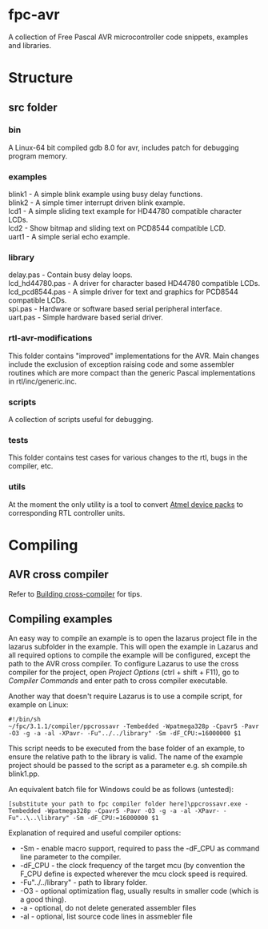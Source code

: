 # fpc-avr
A collection of Free Pascal AVR microcontroller code snippets, examples and libraries.

# Structure
## src folder
### bin
A Linux-64 bit compiled gdb 8.0 for avr, includes patch for debugging program memory.

### examples
blink1 - A simple blink example using busy delay functions.  
blink2 - A simple timer interrupt driven blink example.  
lcd1 - A simple sliding text example for HD44780 compatible character LCDs.  
lcd2 - Show bitmap and sliding text on PCD8544 compatible LCD.  
uart1 - A simple serial echo example.  
### library
delay.pas - Contain busy delay loops.  
lcd_hd44780.pas - A driver for character based HD44780 compatible LCDs.  
lcd_pcd8544.pas - A simple driver for text and graphics for PCD8544 compatible LCDs.  
spi.pas - Hardware or software based serial peripheral interface.  
uart.pas - Simple hardware based serial driver.  
### rtl-avr-modifications
This folder contains "improved" implementations for the AVR. Main changes include the exclusion of exception raising code and some assembler routines which are more compact than the generic Pascal implementations in rtl/inc/generic.inc.
### scripts
A collection of scripts useful for debugging.
### tests
This folder contains test cases for various changes to the rtl, bugs in the compiler, etc.
### utils
At the moment the only utility is a tool to convert [Atmel device packs](http://packs.download.atmel.com/) to corresponding RTL controller units.
# Compiling
## AVR cross compiler
Refer to [Building cross-compiler](http://wiki.freepascal.org/AVR#Building_cross-compiler) for tips.

## Compiling examples
An easy way to compile an example is to open the lazarus project file in the lazarus subfolder in the example.
This will open the example in Lazarus and all required options to compile the example will be configured, except the path to the AVR cross compiler.
To configure Lazarus to use the cross compiler for the project, open _Project Options_ (ctrl + shift + F11), go to _Compiler Commands_ and enter path to cross compiler executable.

Another way that doesn't require Lazarus is to use a compile script, for example on Linux:
```
#!/bin/sh
~/fpc/3.1.1/compiler/ppcrossavr -Tembedded -Wpatmega328p -Cpavr5 -Pavr -O3 -g -a -al -XPavr- -Fu"../../library" -Sm -dF_CPU:=16000000 $1
```

This script needs to be executed from the base folder of an example, to ensure the relative path to the library is valid. The name of the example project should be passed to the script as a parameter e.g. sh compile.sh blink1.pp.

An equivalent batch file for Windows could be as follows (untested):

```
[substitute your path to fpc compiler folder here]\ppcrossavr.exe -Tembedded -Wpatmega328p -Cpavr5 -Pavr -O3 -g -a -al -XPavr- -Fu"..\..\library" -Sm -dF_CPU:=16000000 $1
```

Explanation of required and useful compiler options:
* -Sm - enable macro support, required to pass the -dF_CPU as command line parameter to the compiler.
* -dF_CPU - the clock frequency of the target mcu (by convention the F_CPU define is expected wherever the mcu clock speed is required.
* -Fu"../../library" - path to library folder.
* -O3 - optional optimization flag, usually results in smaller code (which is a good thing).
* -a - optional, do not delete generated assembler files
* -al - optional, list source code lines in assmebler file

